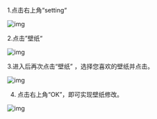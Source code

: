 

1.点击右上角“setting“

![img](http://images.qicheke.com/FiDIKwAYqUavk9uQ0o8r8MEN8GxV)

2.点击”壁纸“

![img](http://images.qicheke.com/Fnnu8Eop7lz3EugkT3QUCujRDzJU)

3.进入后再次点击“壁纸” ，选择您喜欢的壁纸并点击。

![img](http://images.qicheke.com/FtImTavMsSlG1nsZU46MDK_vRzzP)

4.  点击右上角“OK”，即可实现壁纸修改。
    

![img](http://images.qicheke.com/lucg7kwe887ipB4pqqbOSfxhFOIQ)